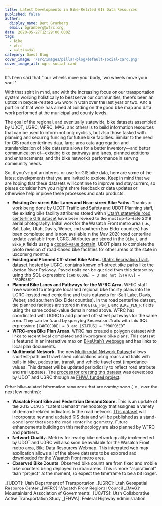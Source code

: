 ```yaml
---
title: Latest Developments in Bike-Related GIS Data Resources
published: false
author:
  display_name: Bert Granberg
  email: bgranberg@wfrc.org
date: 2020-05-27T12:29:00.000Z
tags:
  - bike
  - wfrc
  - multimodal
category: Guest Blog
cover_image: '/src/images/pillar-blog/default-social-card.png'
cover_image_alt: ugrc social card
---
```


It’s been said that “four wheels move your body, two wheels move your soul.”

With that spirit in mind, and with the increasing focus on our transportation system working holistically to best serve our communities, there’s been an uptick in bicycle-related GIS work in Utah over the last year or two. And a portion of that work has aimed at building on the good bike map and data work performed at the municipal and county levels.

The goal of the regional, and eventually statewide, bike datasets assembled by UDOT, UGRC, WFRC, MAG, and others is to build information resources that can be used to inform not only cyclists, but also those tasked with planning and securing funding for future bike facilities. Similar to the need for GIS road centerlines data, large area data aggregation and standardization of bike datasets allows for a better inventory—and better communication of—existing bike pathways and lanes, planned additions and enhancements, and the bike network’s performance in serving community needs.

So, if you’ve got an interest or use for GIS bike data, here are some of the latest developments that you are invited to explore. Keep in mind that we are hoping that these datasets will continue to improve and stay current, so please consider how you might share feedback or data updates or otherwise help improve these processes and data products.

- **Existing On-street Bike Lanes and Near-street Bike Paths.** Thanks to work being done by UDOT Traffic and Safety and UDOT Planning staff, the existing bike facility attributes stored within [Utah’s statewide road centerline GIS dataset](/products/sgid/transportation/road-centerlines) have been revised to the most up-to-date 2018 aerial photography. Initial work for the Wasatch Front metro area (i.e., Salt Lake, Utah, Davis, Weber, and southern Box Elder counties) has been completed and is now available in the May 2020 road centerline update available from UGRC. Attributes are stored in the `Bike_L` and `Bike_R` fields using a [coded-value domain](https://docs.google.com/spreadsheets/d/1jQ_JuRIEtzxj60F0FAGmdu5JrFpfYBbSt3YzzCjxpfI/edit#gid=2110432100). UDOT plans to complete the photo revision of road-based bike facilities for other areas of the state in upcoming months.
- **Existing and Planned Off-street Bike Paths.** [Utah’s Recreation.Trails dataset](/products/sgid/recreation/trails-pathways), hosted by UGRC, contains known off-street bike paths like the Jordan River Parkway. Paved trails can be queried from this dataset by using this SQL expression: `[CARTOCODE] = 3 and not [STATUS] = “PROPOSED”`
- **Planned Bike Lanes and Pathways for the WFRC Area.** WFRC staff have worked to integrate local and regional bike facility plans into the UGRC-hosted road centerline and trails datasets for (Salt Lake, Davis, Weber, and southern Box Elder counties). In the road centerline dataset, the planned facilities are stored in the `BIKE_PLN_L` and `BIKE_PLN_R` fields using the same coded-value domain noted above. WFRC has coordinated with UGRC to add planned off-street pathways for the same area. They can be found by querying Recreation.Trails with this SQL expression: `[CARTOCODE] = 3 and [STATUS] = “PROPOSED”`
- **WFRC-area Bike Plan Areas.** WFRC has created a polygon dataset with links to recent local completed and in-progress bike plans. This dataset is featured in an interactive map on [BikeUtah’s webpage](https://www.bikeutah.org/wbp) and has links to local plan documents.
- **Multimodal Network.** The new [Multimodal Network Dataset](/products/sgid/transportation/street-network) allows shortest-path and travel shed calculations using roads and trails with built-in bike, pedestrian, transit, and vehicle travel cost (impedance) values. This dataset will be updated periodically to reflect road attribute and trail updates. The [process for creating this dataset](https://docs.google.com/document/d/1OsXexJTap9tDY89Y_v2woGatK_u5nYd_jDdlMwWRhog/edit) was developed by UDOT and UGRC through an [FHWA funded project](/blog/2018-11-07-multi-modal-travel-shed-analysis-project).

Other bike-related information resources that are _coming soon_ (i.e., over the next few months):

- **Wasatch Front Bike and Pedestrian Demand Score.** This is an update of the 2013 UCATS “Latent Demand” methodology that assigned a variety of demand-related indicators to the road network. [This dataset](http://wfrc.maps.arcgis.com/home/webmap/viewer.html?webmap=8ca837a9d3ff4b1299468e40b3eac383) will incorporate new and updated GIS data and will be published as a stand-alone layer that uses the road centerline geometry. Future enhancements building on this methodology are also planned by WFRC and partners.
- **Network Quality.** Metrics for nearby bike network quality implemented by UDOT and UGRC will also soon be available for the Wasatch Front metro area, Bike Data Resources Webmap. This integrated web map application allows all of the above datasets to be explored and downloaded for the Wasatch Front metro area.
- **Observed Bike Counts.** Observed bike counts are from fixed and mobile bike counters being deployed in urban areas. This is more "aspirational" than "project" at the moment, so expect the timeframe to be a bit longer.

_[UDOT]: Utah Department of Transportation
_[UGRC]: Utah Geospatial Resource Center
_[WFRC]: Wasatch Front Regional Council
_[MAG]: Mountainland Association of Governments
_[UCATS]: Utah Collaborative Active Transportation Study
_[FHWA]: Federal Highway Administration

